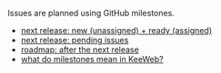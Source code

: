 Issues are planned using GitHub milestones.

- [next release: new (unassigned) + ready (assigned)](https://github.com/keeweb/keeweb/issues?q=is%3Aopen+is%3Aissue+milestone%3Av1.19)
- [next release: pending issues](https://github.com/keeweb/keeweb/issues?q=is%3Aopen+is%3Aissue+milestone%3Av1.19+no%3Aassignee)
- [roadmap: after the next release](https://github.com/keeweb/keeweb/issues?q=is%3Aopen+is%3Aissue+milestone%3Av1.x+sort%3Areactions-%2B1-desc)
- [what do milestones mean in KeeWeb?](https://github.com/keeweb/keeweb/wiki/FAQ#features)
